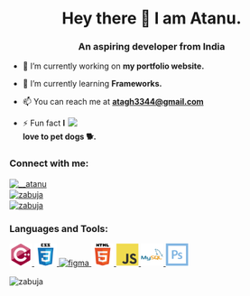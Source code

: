 <h1 align="center">Hey there 👋 I am Atanu.</h1>
<h3 align="center">An aspiring developer from India</h3>

- 🔭 I’m currently working on **my portfolio website.**

- 🌱 I’m currently learning **Frameworks.**

- 📫 You can reach me at **atagh3344@gmail.com**
<img align=right src="https://media2.giphy.com/media/3o7abAHdYvZdBNnGZq/giphy.gif?cid=ecf05e47h46542ksbsvis7jaqtpy4lr9aws303sqfmyodav7&rid=giphy.gif&ct=g" width=400>

- ⚡ Fun fact **I love to pet dogs 🐕.**

<h3 align="left">Connect with me:</h3>
<p align="left">
<a href="https://instagram.com/__atanu" target="blank">
  <img align="center" src="https://www.freepik.com/free-vector/instagram-icon_954290.html" alt="__atanu" height="30" width="40" /></a><br>
<a href="https://www.codechef.com/users/zabuja" target="blank">
  <img align="center" src="https://cdn.jsdelivr.net/npm/simple-icons@3.1.0/icons/codechef.svg" alt="zabuja" height="30" width="40" /></a><br>
<a href="https://www.hackerrank.com/zabuja" target="blank">
  <img align="center" src="https://raw.githubusercontent.com/rahuldkjain/github-profile-readme-generator/neutral-icons/src/images/icons/Social/hackerrank.svg" alt="zabuja" height="30" width="40" /></a>
</p>

<h3 align="left">Languages and Tools:</h3>
<p align="left"> <a href="https://www.w3schools.com/cpp/" target="_blank"> <img src="https://raw.githubusercontent.com/devicons/devicon/master/icons/cplusplus/cplusplus-original.svg" alt="cplusplus" width="40" height="40"/> </a> <a href="https://www.w3schools.com/css/" target="_blank"> <img src="https://raw.githubusercontent.com/devicons/devicon/master/icons/css3/css3-original-wordmark.svg" alt="css3" width="40" height="40"/> </a> <a href="https://www.figma.com/" target="_blank"> <img src="https://www.vectorlogo.zone/logos/figma/figma-icon.svg" alt="figma" width="40" height="40"/> </a> <a href="https://www.w3.org/html/" target="_blank"> <img src="https://raw.githubusercontent.com/devicons/devicon/master/icons/html5/html5-original-wordmark.svg" alt="html5" width="40" height="40"/> </a> <a href="https://developer.mozilla.org/en-US/docs/Web/JavaScript" target="_blank"> <img src="https://raw.githubusercontent.com/devicons/devicon/master/icons/javascript/javascript-original.svg" alt="javascript" width="40" height="40"/> </a> <a href="https://www.mysql.com/" target="_blank"> <img src="https://raw.githubusercontent.com/devicons/devicon/master/icons/mysql/mysql-original-wordmark.svg" alt="mysql" width="40" height="40"/> </a> <a href="https://www.photoshop.com/en" target="_blank"> <img src="https://raw.githubusercontent.com/devicons/devicon/master/icons/photoshop/photoshop-line.svg" alt="photoshop" width="40" height="40"/> </a> </p>

<p><img align="center" src="https://github-readme-stats.vercel.app/api/top-langs?username=zabuja&show_icons=true&locale=en&layout=compact" alt="zabuja" /></p>

